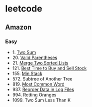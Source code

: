 # leetcode
## Amazon
### Easy
- 1\. [Two Sum](https://github.com/meng-z/leetcode/tree/master/1_two_sum)
- 20\. [Valid Parentheses](https://github.com/meng-z/leetcode/tree/master/20_valid_parentheses)
- 21\. [Merge Two Sorted Lists](https://github.com/meng-z/leetcode/tree/master/21_merge_two_sorted_lists)
- 121\. [Best Time to Buy and Sell Stock](https://github.com/meng-z/leetcode/tree/master/121_best_time_to_buy_and_sell_stock)
- 155\. [Min Stack](https://github.com/meng-z/leetcode/tree/master/155_min_stack)
- 572\. Subtree of Another Tree
- 819\. [Most Common Word](https://github.com/meng-z/leetcode/tree/master/819_most_common_word)
- 937\. [Reorder Data in Log Files](https://github.com/meng-z/leetcode/tree/master/937_reorder_data_in_log_files)
- 994\. Rotting Oranges
- 1099\. Two Sum Less Than K

